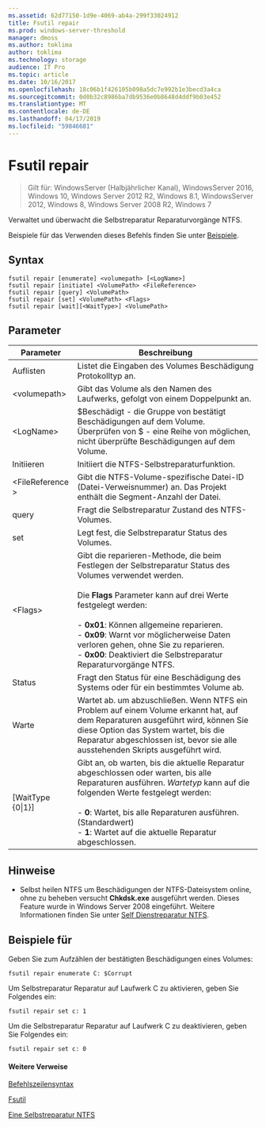 ```yaml
---
ms.assetid: 62d77150-1d9e-4069-ab4a-299f33024912
title: Fsutil repair
ms.prod: windows-server-threshold
manager: dmoss
ms.author: toklima
author: toklima
ms.technology: storage
audience: IT Pro
ms.topic: article
ms.date: 10/16/2017
ms.openlocfilehash: 18c06b1f426105b098a5dc7e992b1e3becd3a4ca
ms.sourcegitcommit: 0d0b32c8986ba7db9536e0b8648d4ddf9b03e452
ms.translationtype: MT
ms.contentlocale: de-DE
ms.lasthandoff: 04/17/2019
ms.locfileid: "59846681"
---
```

# <a name="fsutil-repair"></a>Fsutil repair
>Gilt für: WindowsServer (Halbjährlicher Kanal), WindowsServer 2016, Windows 10, Windows Server 2012 R2, Windows 8.1, WindowsServer 2012, Windows 8, Windows Server 2008 R2, Windows 7

Verwaltet und überwacht die Selbstreparatur Reparaturvorgänge NTFS.

Beispiele für das Verwenden dieses Befehls finden Sie unter [Beispiele](#BKMK_examples).

## <a name="syntax"></a>Syntax

```
fsutil repair [enumerate] <volumepath> [<LogName>]
fsutil repair [initiate] <VolumePath> <FileReference>
fsutil repair [query] <VolumePath>
fsutil repair [set] <VolumePath> <Flags>
fsutil repair [wait][<WaitType>] <VolumePath>

```

## <a name="parameters"></a>Parameter

|Parameter|Beschreibung|
|-------------|---------------|
|Auflisten|Listet die Eingaben des Volumes Beschädigung Protokolltyp an.|
|\<volumepath>|Gibt das Volume als den Namen des Laufwerks, gefolgt von einem Doppelpunkt an.|
|\<LogName>|$Beschädigt - die Gruppe von bestätigt Beschädigungen auf dem Volume.<br />Überprüfen von $ - eine Reihe von möglichen, nicht überprüfte Beschädigungen auf dem Volume.|
|Initiieren|Initiiert die NTFS-Selbstreparaturfunktion.|
|\<FileReference >|Gibt die NTFS-Volume-spezifische Datei-ID (Datei-Verweisnummer) an. Das Projekt enthält die Segment-Anzahl der Datei.|
|query|Fragt die Selbstreparatur Zustand des NTFS-Volumes.|
|set|Legt fest, die Selbstreparatur Status des Volumes.|
|\<Flags>|Gibt die reparieren-Methode, die beim Festlegen der Selbstreparatur Status des Volumes verwendet werden.<br /><br />Die **Flags** Parameter kann auf drei Werte festgelegt werden:<br /><br />-   **0x01**: Können allgemeine reparieren.<br />-   **0x09**: Warnt vor möglicherweise Daten verloren gehen, ohne Sie zu reparieren.<br />-   **0x00**: Deaktiviert die Selbstreparatur Reparaturvorgänge NTFS.|
|Status|Fragt den Status für eine Beschädigung des Systems oder für ein bestimmtes Volume ab.|
|Warte|Wartet ab. um abzuschließen. Wenn NTFS ein Problem auf einem Volume erkannt hat, auf dem Reparaturen ausgeführt wird, können Sie diese Option das System wartet, bis die Reparatur abgeschlossen ist, bevor sie alle ausstehenden Skripts ausgeführt wird.|
|[WaitType {0&#124;1}]|Gibt an, ob warten, bis die aktuelle Reparatur abgeschlossen oder warten, bis alle Reparaturen ausführen. *Wartetyp* kann auf die folgenden Werte festgelegt werden:<br /><br />-   **0**: Wartet, bis alle Reparaturen ausführen. (Standardwert)<br />-   **1**: Wartet auf die aktuelle Reparatur abgeschlossen.|

## <a name="remarks"></a>Hinweise

-   Selbst heilen NTFS um Beschädigungen der NTFS-Dateisystem online, ohne zu beheben versucht **Chkdsk.exe** ausgeführt werden. Dieses Feature wurde in Windows Server 2008 eingeführt. Weitere Informationen finden Sie unter [Self Dienstreparatur NTFS](https://go.microsoft.com/fwlink/?LinkID=165401).

## <a name="BKMK_examples"></a>Beispiele für

Geben Sie zum Aufzählen der bestätigten Beschädigungen eines Volumes:

```
fsutil repair enumerate C: $Corrupt 
```

Um Selbstreparatur Reparatur auf Laufwerk C zu aktivieren, geben Sie Folgendes ein:

```
fsutil repair set c: 1
```

Um die Selbstreparatur Reparatur auf Laufwerk C zu deaktivieren, geben Sie Folgendes ein:

```
fsutil repair set c: 0
```

#### <a name="additional-references"></a>Weitere Verweise
[Befehlszeilensyntax](Command-Line-Syntax-Key.md)

[Fsutil](Fsutil.md)

[Eine Selbstreparatur NTFS](https://go.microsoft.com/fwlink/?LinkID=165401)



